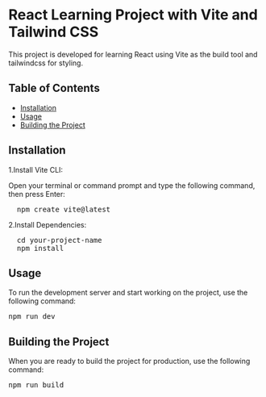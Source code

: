 # React Learning Project with Vite and Tailwind CSS

This project is developed for learning React using Vite as the build tool and tailwindcss for styling.

## Table of Contents

- [Installation](#installation)
- [Usage](#usage)
- [Building the Project](#building-the-project)

## Installation

1.Install Vite CLI:

Open your terminal or command prompt and type the following command, then press Enter:
<pre>
  npm create vite@latest
</pre>

2.Install Dependencies:

<pre>
  cd your-project-name
  npm install
</pre>

## Usage
To run the development server and start working on the project, use the following command:
<pre>npm run dev</pre>

## Building the Project
When you are ready to build the project for production, use the following command:
<pre>npm run build</pre>

